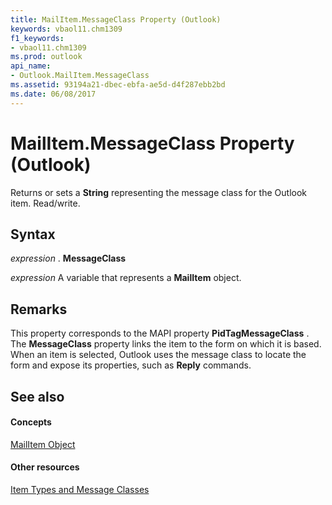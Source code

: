 ```yaml
---
title: MailItem.MessageClass Property (Outlook)
keywords: vbaol11.chm1309
f1_keywords:
- vbaol11.chm1309
ms.prod: outlook
api_name:
- Outlook.MailItem.MessageClass
ms.assetid: 93194a21-dbec-ebfa-ae5d-d4f287ebb2bd
ms.date: 06/08/2017
---
```



# MailItem.MessageClass Property (Outlook)

Returns or sets a  **String** representing the message class for the Outlook item. Read/write.


## Syntax

 _expression_ . **MessageClass**

 _expression_ A variable that represents a **MailItem** object.


## Remarks

This property corresponds to the MAPI property  **PidTagMessageClass** . The **MessageClass** property links the item to the form on which it is based. When an item is selected, Outlook uses the message class to locate the form and expose its properties, such as **Reply** commands.


## See also


#### Concepts


[MailItem Object](Outlook.MailItem.md)
#### Other resources



[Item Types and Message Classes](http://msdn.microsoft.com/library/15b709cc-7486-b6c7-88a3-4a4d8e0ab292%28Office.15%29.aspx)

